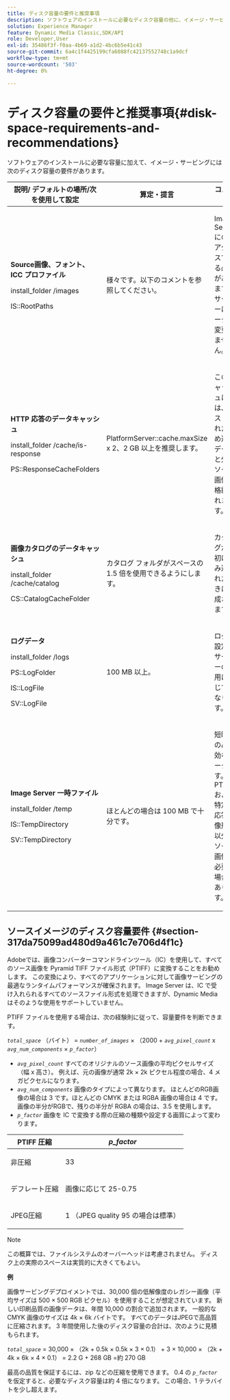 ```yaml
---
title: ディスク容量の要件と推奨事項
description: ソフトウェアのインストールに必要なディスク容量の他に、イメージ・サービングには次のディスク容量の要件があります。
solution: Experience Manager
feature: Dynamic Media Classic,SDK/API
role: Developer,User
exl-id: 35486f3f-f0aa-4b69-a1d2-4bc6b5e41c43
source-git-commit: 6a4c1f4425199cfa6088fc42137552748c1a9dcf
workflow-type: tm+mt
source-wordcount: '503'
ht-degree: 0%

---
```


# ディスク容量の要件と推奨事項{#disk-space-requirements-and-recommendations}

ソフトウェアのインストールに必要な容量に加えて、イメージ・サービングには次のディスク容量の要件があります。

<table id="table_0AE363AB76304F258A19E43500FE8423"> 
 <thead> 
  <tr> 
   <th class="entry"> <b> 説明/ デフォルトの場所/次を使用して設定 </b> </th> 
   <th class="entry"> <b> 算定・提言 </b> </th> 
   <th class="entry"> <b> コメント </b> </th> 
  </tr> 
 </thead>
 <tbody> 
  <tr> 
   <td> <p><b>Source画像、フォント、ICC プロファイル </b> </p> <p> <span class="filepath"> <span class="varname"> install_folder </span>/images </span> <span class="codeph"></span> </p> <p> <span class="codeph"> IS::RootPaths </span> </p> </td> 
   <td> <p>様々です。以下のコメントを参照してください。 </p> </td> 
   <td> <p>Image Server にのみアクセスできる必要があります。サーバーはデータを変更しません。 </p> </td> 
  </tr> 
  <tr> 
   <td> <p><b>HTTP 応答のデータキャッシュ </b> </p> <p> <span class="filepath"> <span class="varname"> install_folder </span>/cache/is-response </span> </p> <p> <span class="codeph"> PS::ResponseCacheFolders </span> </p> </td> 
   <td> <p> <span class="codeph"> PlatformServer::cache.maxSize </span> x 2、2 GB 以上を推奨します。 </p> </td> 
   <td> <p>このキャッシュには、ネストされた埋め込みデータと外部ソース画像も格納されます。 </p> </td> 
  </tr> 
  <tr> 
   <td> <p><b> 画像カタログのデータキャッシュ </b> </p> <p> <span class="filepath"> <span class="varname"> install_folder </span>/cache/catalog </span> </p> <p> <span class="codeph"> CS::CatalogCacheFolder </span> </p> </td> 
   <td> <p>カタログ フォルダがスペースの 1.5 倍を使用できるようにします。 </p> </td> 
   <td> <p>カタログが最初に読み込まれたときに生成されます。 </p> </td> 
  </tr> 
  <tr> 
   <td> <p><b> ログデータ </b> </p> <p> <span class="filepath"> <span class="varname"> install_folder </span>/logs </span> </p> <p> <span class="codeph"> PS::LogFolder </span> </p> <p> <span class="codeph"> IS::LogFile </span> </p> <p> <span class="codeph"> SV::LogFile </span> </p> </td> 
   <td> <p>100 MB 以上。 </p> </td> 
   <td> <p>ログの設定とサーバーの使用に応じて異なります。 </p> </td> 
  </tr> 
  <tr> 
   <td> <p><b>Image Server 一時ファイル </b> </p> <p> <span class="filepath"> <span class="varname"> install_folder </span>/temp </span> </p> <p> <span class="codeph"> IS::TempDirectory </span> </p> <p> <span class="codeph"> SV::TempDirectory </span> </p> </td> 
   <td> <p>ほとんどの場合は 100 MB で十分です。 </p> </td> 
   <td> <p>短時間のみ有効なデータです。PTIFF および特定の応答画像形式以外のソース画像に必要な場合があります。 </p> </td> 
  </tr> 
 </tbody> 
</table>

## ソースイメージのディスク容量要件 {#section-317da75099ad480d9a461c7e706d4f1c}

Adobeでは、画像コンバーターコマンドラインツール（IC）を使用して、すべてのソース画像を Pyramid TIFF ファイル形式（PTIFF）に変換することをお勧めします。 この変換により、すべてのアプリケーションに対して画像サービングの最適なランタイムパフォーマンスが確保されます。 Image Server は、IC で受け入れられるすべてのソースファイル形式を処理できますが、Dynamic Media はそのような使用をサポートしていません。

PTIFF ファイルを使用する場合は、次の経験則に従って、容量要件を判断できます。

*`total_space`* （バイト） = *`number_of_images`* × （2000 + *`avg_pixel_count`* x *`avg_num_components`* × *`p_factor`*）

* *`avg_pixel_count`* すべてのオリジナルのソース画像の平均ピクセルサイズ（幅 x 高さ）。 例えば、元の画像が通常 2k × 2k ピクセル程度の場合、4 メガピクセルになります。
* *`avg_num_components`* 画像のタイプによって異なります。 ほとんどのRGB画像の場合は 3 です。ほとんどの CMYK または RGBA 画像の場合は 4 です。 画像の半分がRGBで、残りの半分が RGBA の場合は、3.5 を使用します。
* *`p_factor`* 画像を IC で変換する際の圧縮の種類や設定する画質によって変わります。

<table id="table_89995BECF30243569954819D07DA2A2F"> 
 <thead> 
  <tr> 
   <th class="entry"> <b>PTIFF 圧縮 </b> </th> 
   <th class="entry"> <b><i>p_factor</i></b> </th> 
  </tr> 
 </thead>
 <tbody> 
  <tr> 
   <td> <p>非圧縮 </p> </td> 
   <td> <p> 33 </p> </td> 
  </tr> 
  <tr> 
   <td> <p>デフレート圧縮 </p> </td> 
   <td> <p> 画像に応じて 25-0.75 </p> </td> 
  </tr> 
  <tr> 
   <td> <p>JPEG圧縮 </p> </td> 
   <td> <p> 1 （JPEG quality 95 の場合は標準） </p> </td> 
  </tr> 
 </tbody> 
</table>

>[!NOTE]
>
>この概算では、ファイルシステムのオーバーヘッドは考慮されません。 ディスク上の実際のスペースは実質的に大きくてもよい。

**例**

画像サービングデプロイメントでは、30,000 個の低解像度のレガシー画像（平均サイズは 500 × 500 RGB ピクセル）を使用することが想定されています。 新しい印刷品質の画像データは、年間 10,000 の割合で追加されます。 一般的な CMYK 画像のサイズは 4k × 6k バイトです。 すべてのデータはJPEGで高品質に圧縮されます。 3 年間使用した後のディスク容量の合計は、次のように見積もられます。

*`total_space`* = 30,000 × （2k + 0.5k × 0.5k × 3 × 0.1） + 3 × 10,000 × （2k + 4k × 6k × 4 × 0.1） = 2.2 G + 268 GB =約 270 GB

最高の品質を保証するには、zip などの圧縮を使用できます。 0.4 の *`p_factor`* を仮定すると、必要なディスク容量は約 4 倍になります。 この場合、1 テラバイトを少し超えます。
